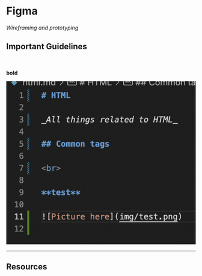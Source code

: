 # Figma

_Wireframing and prototyping_

## Important Guidelines

<br>

**bold**

![Picture here](img/code_sample.png)

---

## **Resources**

<br>
